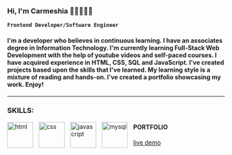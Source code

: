 ### Hi, I'm Carmeshia 👩🏽‍💻👋🏾

**`Frontend Developer/Software Engineer`**

####  I'm a developer who believes in continuous learning. I have an associates degree in Information Technology. I'm currently learning Full-Stack Web Development with the help of youtube videos and self-paced courses. I have acquired experience in HTML, CSS, SQL and JavaScript. I've created projects based upon the skills that I've learned. My learning style is a mixture of reading and hands-on. I've created a portfolio showcasing my work. Enjoy!

<hr>

### SKILLS:


  <img align="left" alt="html" width="60px" style="padding-right:10px;" src="https://cdn.jsdelivr.net/gh/devicons/devicon/icons/html5/html5-plain-wordmark.svg" />
  <img align="left" alt="css" width="60px" style="padding-right:10px;" src="https://cdn.jsdelivr.net/gh/devicons/devicon/icons/css3/css3-plain-wordmark.svg" />
  <img align="left" alt="javascript" width="60px" style="padding-right:10px;" src="https://cdn.jsdelivr.net/gh/devicons/devicon/icons/javascript/javascript-plain.svg" />
  <img align="left" alt="mysql" width="60px" style="padding-right:10px;" src="https://cdn.jsdelivr.net/gh/devicons/devicon/icons/mysql/mysql-original-wordmark.svg" />





#### PORTFOLIO
[live demo](https://meshia13.github.io/Web-Portfolio/)




